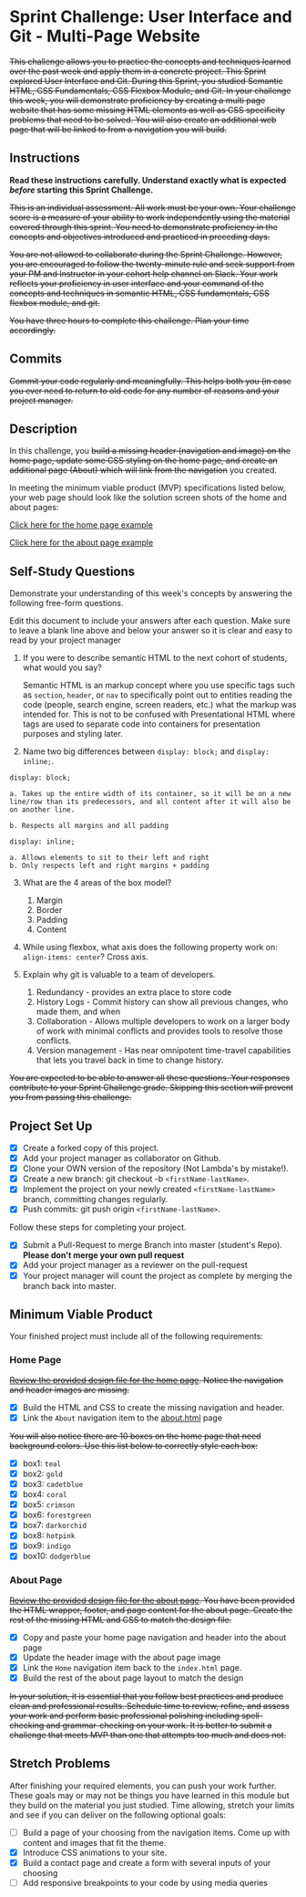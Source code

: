 # Sprint Challenge: User Interface and Git - Multi-Page Website

~~This challenge allows you to practice the concepts and techniques learned over the past week and apply them in a concrete project. This Sprint explored User Interface and Git. During this Sprint, you studied Semantic HTML, CSS Fundamentals, CSS Flexbox Module, and Git. In your challenge this week, you will demonstrate proficiency by creating a multi page website that has some missing HTML elements as well as CSS specificity problems that need to be solved. You will also create an additional web page that will be linked to from a navigation you will build.~~

## Instructions

**Read these instructions carefully. Understand exactly what is expected _before_ starting this Sprint Challenge.**

~~This is an individual assessment. All work must be your own. Your challenge score is a measure of your ability to work independently using the material covered through this sprint. You need to demonstrate proficiency in the concepts and objectives introduced and practiced in preceding days.~~

~~You are not allowed to collaborate during the Sprint Challenge. However, you are encouraged to follow the twenty-minute rule and seek support from your PM and Instructor in your cohort help channel on Slack. Your work reflects your proficiency in user interface and your command of the concepts and techniques in semantic HTML, CSS fundamentals, CSS flexbox module, and git.~~

~~You have three hours to complete this challenge. Plan your time accordingly.~~

## Commits

~~Commit your code regularly and meaningfully. This helps both you (in case you ever need to return to old code for any number of reasons and your project manager.~~

## Description

In this challenge, you ~~build a missing header (navigation and image) on the home page, update some CSS styling on the home page, and create an additional page (About) which will link from the navigation~~ you created.

In meeting the minimum viable product (MVP) specifications listed below, your web page should look like the solution screen shots of the home and about pages:

[Click here for the home page example](https://tk-assets.lambdaschool.com/39a49225-8ac9-43da-aa90-514fd60ae99a_sprint-challenge-ui-home-example.png)

[Click here for the about page example](https://tk-assets.lambdaschool.com/ede1bb1a-63ff-4801-8c02-3efa2f603190_sprint-challenge-ui-about-example.png)

## Self-Study Questions

Demonstrate your understanding of this week's concepts by answering the following free-form questions.

Edit this document to include your answers after each question. Make sure to leave a blank line above and below your answer so it is clear and easy to read by your project manager

1. If you were to describe semantic HTML to the next cohort of students, what would you say?

   Semantic HTML is an markup concept where you use specific tags such as `section`, `header`, or `nav` to specifically point out to entities reading the code (people, search engine, screen readers, etc.) what the markup was intended for. This is not to be confused with Presentational HTML where tags are used to separate code into containers for presentation purposes and styling later.

2. Name two big differences between `display: block;` and `display: inline;`.

`display: block;`

    a. Takes up the entire width of its container, so it will be on a new line/row than its predecessors, and all content after it will also be on another line.

    b. Respects all margins and all padding

`display: inline;`

    a. Allows elements to sit to their left and right
    b. Only respects left and right margins + padding

3. What are the 4 areas of the box model?

   1. Margin
   2. Border
   3. Padding
   4. Content

4. While using flexbox, what axis does the following property work on: `align-items: center`?
   Cross axis.

5. Explain why git is valuable to a team of developers.
   1. Redundancy - provides an extra place to store code
   2. History Logs - Commit history can show all previous changes, who made them, and when
   3. Collaboration - Allows multiple developers to work on a larger body of work with minimal conflicts and provides tools to resolve those conflicts.
   4. Version management - Has near omnipotent time-travel capabilities that lets you travel back in time to change history.

~~You are expected to be able to answer all these questions. Your responses contribute to your Sprint Challenge grade. Skipping this section _will_ prevent you from passing this challenge.~~

## Project Set Up

- [x] Create a forked copy of this project.
- [x] Add your project manager as collaborator on Github.
- [x] Clone your OWN version of the repository (Not Lambda's by mistake!).
- [x] Create a new branch: git checkout -b `<firstName-lastName>`.
- [x] Implement the project on your newly created `<firstName-lastName>` branch, committing changes regularly.
- [x] Push commits: git push origin `<firstName-lastName>`.

Follow these steps for completing your project.

- [x] Submit a Pull-Request to merge <firstName-lastName> Branch into master (student's Repo). **Please don't merge your own pull request**
- [x] Add your project manager as a reviewer on the pull-request
- [x] Your project manager will count the project as complete by merging the branch back into master.

## Minimum Viable Product

Your finished project must include all of the following requirements:

### Home Page

~~[Review the provided design file for the home page](design-files/home.png). Notice the navigation and header images are missing.~~

- [x] Build the HTML and CSS to create the missing navigation and header.
- [x] Link the `About` navigation item to the [about.html](about.html) page

~~You will also notice there are 10 boxes on the home page that need background colors. Use this list below to correctly style each box:~~

- [x] box1: `teal`
- [x] box2: `gold`
- [x] box3: `cadetblue`
- [x] box4: `coral`
- [x] box5: `crimson`
- [x] box6: `forestgreen`
- [x] box7: `darkorchid`
- [x] box8: `hotpink`
- [x] box9: `indigo`
- [x] box10: `dodgerblue`

### About Page

~~[Review the provided design file for the about page](design-files/about.png). You have been provided the HTML wrapper, footer, and page content for the about page. Create the rest of the missing HTML and CSS to match the design file.~~

- [x] Copy and paste your home page navigation and header into the about page
- [x] Update the header image with the about page image
- [x] Link the `Home` navigation item back to the `index.html` page.
- [x] Build the rest of the about page layout to match the design

~~In your solution, it is essential that you follow best practices and produce clean and professional results. Schedule time to review, refine, and assess your work and perform basic professional polishing including spell-checking and grammar-checking on your work. It is better to submit a challenge that meets MVP than one that attempts too much and does not.~~

## Stretch Problems

After finishing your required elements, you can push your work further. These goals may or may not be things you have learned in this module but they build on the material you just studied. Time allowing, stretch your limits and see if you can deliver on the following optional goals:

- [ ] Build a page of your choosing from the navigation items. Come up with content and images that fit the theme.
- [x] Introduce CSS animations to your site.
- [x] Build a contact page and create a form with several inputs of your choosing
- [ ] Add responsive breakpoints to your code by using media queries
